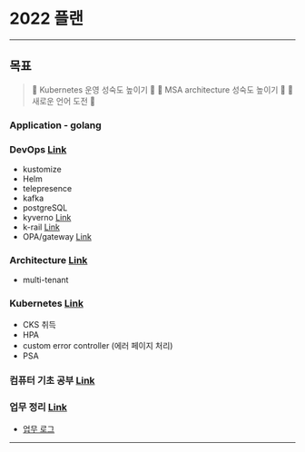 # 2022 플랜
---
## 목표
> 🗿 Kubernetes 운영 성숙도 높이기 🗿
> 🗿 MSA architecture 성숙도 높이기 🗿
> 🗿 새로운 언어 도전 🗿
### Application - golang
### DevOps [Link](./devops/)
* kustomize
* Helm
* telepresence
* kafka
* postgreSQL
* kyverno [Link](https://github.com/kyverno/kyverno/)
* k-rail [Link](https://github.com/cruise-automation/k-rail)
* OPA/gateway [Link](https://github.com/open-policy-agent/gatekeeper/)
### Architecture [Link](./architecture/)
* multi-tenant
### Kubernetes [Link](./kubernetes/)
* CKS 취득
* HPA
* custom error controller (에러 페이지 처리)
* PSA
### 컴퓨터 기초 공부 [Link](./computer_science/)
### 업무 정리 [Link](./logworks/)
* [업무 로그](./logworks/README.md)
---


